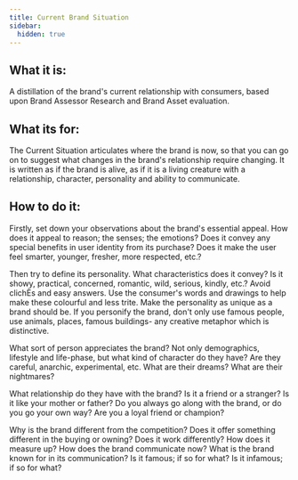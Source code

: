 ```yaml
---
title: Current Brand Situation
sidebar:
  hidden: true
---
```


## What it is:

A distillation of the brand's current relationship with consumers, based upon Brand Assessor Research and Brand Asset evaluation.

## What its for:

The Current Situation articulates where the brand is now, so that you can go on to suggest what changes in the brand's relationship require changing. It is written as if the brand is alive, as if it is a living creature with a relationship, character, personality and ability to communicate.

## How to do it:

Firstly, set down your observations about the brand's essential appeal. How does it appeal to reason; the senses; the emotions? Does it convey any special benefits in user identity from its purchase? Does it make the user feel smarter, younger, fresher, more respected, etc.?

Then try to define its personality. What characteristics does it convey? Is it showy, practical, concerned, romantic, wild, serious, kindly, etc.? Avoid clichÈs and easy answers. Use the consumer's words and drawings to help make these colourful and less trite. Make the personality as unique as a brand should be. If you personify the brand, don't only use famous people, use animals, places, famous buildings- any creative metaphor which is distinctive.

What sort of person appreciates the brand? Not only demographics, lifestyle and life-phase, but what kind of character do they have? Are they careful, anarchic, experimental, etc. What are their dreams? What are their nightmares?

What relationship do they have with the brand? Is it a friend or a stranger? Is it like your mother or father? Do you always go along with the brand, or do you go your own way? Are you a loyal friend or champion?

Why is the brand different from the competition? Does it offer something different in the buying or owning? Does it work differently? How does it measure up? How does the brand communicate now? What is the brand known for in its communication? Is it famous; if so for what? Is it infamous; if so for what?

